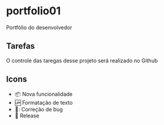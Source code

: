 # portfolio01
Portfólio do desenvolvedor
## Tarefas
O controle das taregas desse projeto será realizado no Github

## Icons

- :package: Nova funcionalidade
- :up: Formatação de texto
- 🐞: Correção de bug
- :checkered_flag: Release
